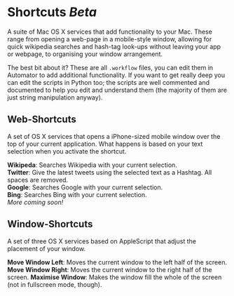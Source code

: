 # Shortcuts *Beta*

A suite of Mac OS X services that add functionality to your Mac. These range from opening a web-page in a mobile-style window, allowing for quick wikipedia searches and hash-tag look-ups without leaving your app or webpage, to organising your window arrangement.

The best bit about it? These are all `.workflow` files, you can edit them in Automator to add additional functionality. If you want to get really deep you can edit the scripts in Python too; the scripts are well commented and documented to help you edit and understand them (the majority of them are just string manipulation anyway).

## Web-Shortcuts ##

A set of OS X services that opens a iPhone-sized mobile window over the top of your current application. What happens is based on your text selection when you activate the shortcut.

**Wikipeda**: Searches Wikipedia with your current selection.  
**Twitter**: Give the latest tweets using the selected text as a Hashtag. All spaces are removed.  
**Google**: Searches Google with your current selection.  
**Bing**: Searches Bing with your current selection.  
*More coming soon!*

## Window-Shortcuts ##

A set of three OS X services based on AppleScript that adjust the placement of your window.

**Move Window Left**: Moves the current window to the left half of the screen.
**Move Window Right**: Moves the current window to the right half of the screen.
**Maximise Window**: Makes the window fill the whole of the screen (not in fullscreen mode, though).
